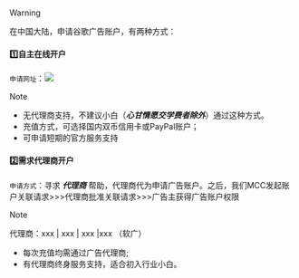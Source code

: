 # 

>[!warning]
>
>在中国大陆，申请谷歌广告账户，有两种方式：

#### 1️⃣自主在线开户

`申请网址`：[![](https://img.shields.io/badge/点击申请-Google广告账户-orange)](https://ads.google.com)

> [!note]
>
> - 无代理商支持，不建议小白（***心甘情愿交学费者除外***）通过这种方式。
> - 充值方式，可选择国内双币信用卡或PayPal账户；
> - 可申请短期的官方服务支持



#### 2️⃣需求代理商开户

`申请方式`：寻求  ***代理商***  帮助，代理商代为申请广告账户。之后，我们MCC发起账户关联请求>>>代理商批准关联请求>>>广告主获得广告账户权限

> [!note]
>
> 代理商：xxx | xxx | xxx |xxx （软广）
>
> - 每次充值均需通过广告代理商;
> - 有代理商终身服务支持，适合初入行业小白。


